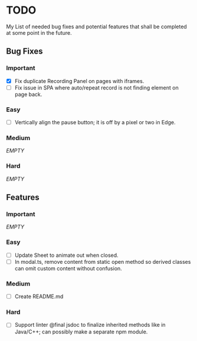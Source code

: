 # TODO

My List of needed bug fixes and potential features that shall be completed at some point in the future.

## Bug Fixes

### Important
* [x] Fix duplicate Recording Panel on pages with iframes.
* [ ] Fix issue in SPA where auto/repeat record is not finding element on page back.

### Easy
* [ ] Vertically align the pause button; it is off by a pixel or two in Edge.

### Medium
*EMPTY*

### Hard
*EMPTY*

## Features

### Important
*EMPTY*

### Easy
- [ ] Update Sheet to animate out when closed.
- [ ] In modal.ts, remove content from static open method so derived classes can omit custom content without confusion.

### Medium
- [ ] Create README.md

### Hard
- [ ] Support linter @final jsdoc to finalize inherited methods like in Java/C++; can possibly make a separate npm module.
